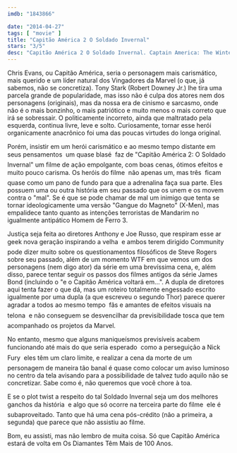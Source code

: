 ```yaml
---
imdb: "1843866"

date: "2014-04-27"
tags: [ "movie" ]
title: "Capitão América 2 O Soldado Invernal"
stars: "3/5"
desc: "Capitão América 2 O Soldado Invernal. Captain America: The Winter Soldier (USA, 2014). Dirigido por Anthony Russo, Joe Russo. Escrito por Christopher Markus, Stephen McFeely, Ed Brubaker, Joe Simon, Jack Kirby. Com Chris Evans, Samuel L. Jackson, Scarlett Johansson, Robert Redford, Sebastian Stan, Anthony Mackie, Cobie Smulders, Frank Grillo, Maximiliano Hernández."
---
```

Chris Evans, ou Capitão América, seria o personagem mais carismático, mais querido e um líder natural dos Vingadores da Marvel (o que, já sabemos, não se concretiza). Tony Stark (Robert Downey Jr.) lhe tira uma parcela grande de popularidade, mas isso não é culpa dos atores nem dos personagens (originais), mas da nossa era de cinismo e sarcasmo, onde não é o mais bonzinho, o mais patriótico e muito menos o mais correto que irá se sobressair. O politicamente incorreto, ainda que maltratado pela esquerda, continua livre, leve e solto. Curiosamente, tornar esse herói organicamente anacrônico foi uma das poucas virtudes do longa original.

Porém, insistir em um herói carismático e ao mesmo tempo distante em seus pensamentos  um quase blasé  faz de "Capitão América 2: O Soldado Invernal" um filme de ação empolgante, com boas cenas, ótimos efeitos e muito pouco carisma. Os heróis do filme  não apenas um, mas três  ficam quase como um pano de fundo para que a adrenalina faça sua parte. Eles possuem uma ou outra história em seu passado que os unem e os movem contra o "mal". Se é que se pode chamar de mal um inimigo que tenta se tornar ideologicamente uma versão "Gangue do Magneto" (X-Men), mas empalidece tanto quanto as intenções terroristas de Mandarim no igualmente antipático Homem de Ferro 3.

Justiça seja feita ao diretores Anthony e Joe Russo, que respiram esse ar geek nova geração inspirando a velha  e ambos terem dirigido Community pode dizer muito sobre os questionamentos filosóficos de Steve Rogers sobre seu passado, além de um momento WTF em que vemos um dos personagens (nem digo ator) da série em uma brevíssima cena, e, além disso, parece tentar seguir os passos dos filmes antigos da série James Bond (incluindo o "e o Capitão América voltará em...". A dupla de diretores aqui tenta fazer o que dá, mas um roteiro totalmente engessado escrito igualmente por uma dupla (a que escreveu o segundo Thor) parece querer agradar a todos ao mesmo tempo  fãs e amantes de efeitos visuais na telona  e não conseguem se desvencilhar da previsibilidade tosca que tem acompanhado os projetos da Marvel.

No entanto, mesmo que alguns maniqueísmos previsíveis acabem funcionando até mais do que seria esperado  como a perseguição a Nick Fury  eles têm um claro limite, e realizar a cena da morte de um personagem de maneira tão banal é quase como colocar um aviso luminoso no centro da tela avisando para a possibilidade de talvez tudo aquilo não se concretizar. Sabe como é, não queremos que você chore à toa.

E se o plot twist a respeito do tal Soldado Invernal seja um dos melhores ganchos da história  e algo que só ocorre na terceira parte do filme  ele é subaproveitado. Tanto que há uma cena pós-crédito (não a primeira, a segunda) que parece que não assistiu ao filme.

Bom, eu assisti, mas não lembro de muita coisa. Só que Capitão América estará de volta em Os Diamantes Têm Mais de 100 Anos.
